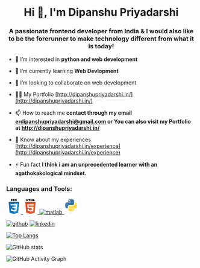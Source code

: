 <h1 align="center">Hi 👋, I'm Dipanshu Priyadarshi</h1>
<h3 align="center">A passionate frontend developer from India & I would also like to be the forerunner to make technology different from what it is today!</h3>

- 👀 I’m interested in **python and web development**

- 🌱 I’m currently learning **Web Devlopment**    

- 💞️ I’m looking to collaborate on web development
  
- 👨‍💻 My Portfolio [http://dipanshupriyadarshi.in/](http://dipanshupriyadarshi.in/)

- 📫 How to reach me **contact through my email erdipanshupriyadarshi@gmail.com or You can also visit my Portfolio at http://dipanshupriyadarshi.in/**

- 📄 Know about my experiences [http://dipanshupriyadarshi.in/experience](http://dipanshupriyadarshi.in/experience)

- ⚡ Fun fact **I think i am an unprecedented learner with an agathokakological mindset.**



<h3 align="left">Languages and Tools:</h3>
<p align="left"> <a href="https://www.w3schools.com/css/" target="_blank"> <img src="https://raw.githubusercontent.com/devicons/devicon/master/icons/css3/css3-original-wordmark.svg" alt="css3" width="40" height="40"/> </a> <a href="https://www.w3.org/html/" target="_blank"> <img src="https://raw.githubusercontent.com/devicons/devicon/master/icons/html5/html5-original-wordmark.svg" alt="html5" width="40" height="40"/> </a> <a href="https://www.mathworks.com/" target="_blank"> <img src="https://raw.githubusercontent.com/simple-icons/simple-icons/master/icons/mathworks.svg" alt="matlab" width="40" height="40"/> </a> <a href="https://www.python.org" target="_blank"> <img src="https://raw.githubusercontent.com/devicons/devicon/master/icons/python/python-original.svg" alt="python" width="40" height="40"/> </a> </p>

[<img src='https://cdn.jsdelivr.net/npm/simple-icons@3.0.1/icons/github.svg' alt='github' height='40'>](https://github.com/dipanshupriyadarshi)  [<img src='https://cdn.jsdelivr.net/npm/simple-icons@3.0.1/icons/linkedin.svg' alt='linkedin' height='40'>](https://www.linkedin.com/in/dipans/)  

[![Top Langs](https://github-readme-stats.vercel.app/api/top-langs/?username=dipanshupriyadarshi)](https://github.com/anuraghazra/github-readme-stats)

![GitHub stats](https://github-readme-stats.vercel.app/api?username=dipanshupriyadarshi&show_icons=true)  

![GitHub Activity Graph](https://activity-graph.herokuapp.com/graph?username=dipanshupriyadarshi)  
<!---
dipanshupriyadarshi01/dipanshupriyadarshi01 is a ✨ special ✨ repository because its `README.md` (this file) appears on your GitHub profile.
You can click the Preview link to take a look at your changes.
--->
